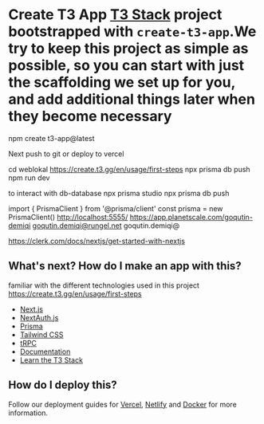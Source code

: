 # Create T3 App [T3 Stack](https://create.t3.gg/) project bootstrapped with `create-t3-app`.We try to keep this project as simple as possible, so you can start with just the scaffolding we set up for you, and add additional things later when they become necessary

npm create t3-app@latest

Next push to git or deploy to vercel

  cd weblokal <https://create.t3.gg/en/usage/first-steps>
  npx prisma db push
  npm run dev
  
to interact with db-database
  npx prisma studio
  npx prisma db push
  
import { PrismaClient } from '@prisma/client'
const prisma = new PrismaClient()
<http://localhost:5555/>
<https://app.planetscale.com/goqutin-demiqi>
<goqutin.demiqi@rungel.net>
  goqutin.demiqi@

  <https://clerk.com/docs/nextjs/get-started-with-nextjs>

## What's next? How do I make an app with this?

 familiar with the different technologies used in this project
<https://create.t3.gg/en/usage/first-steps>

- [Next.js](https://nextjs.org)
- [NextAuth.js](https://next-auth.js.org)
- [Prisma](https://prisma.io)
- [Tailwind CSS](https://tailwindcss.com)
- [tRPC](https://trpc.io)
- [Documentation](https://create.t3.gg/)
- [Learn the T3 Stack](https://create.t3.gg/en/faq#what-learning-resources-are-currently-available)

## How do I deploy this?

Follow our deployment guides for [Vercel](https://create.t3.gg/en/deployment/vercel), [Netlify](https://create.t3.gg/en/deployment/netlify) and [Docker](https://create.t3.gg/en/deployment/docker) for more information.
